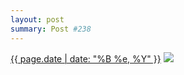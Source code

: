 ```yaml
---
layout: post
summary: Post #238
---
```


<p>
  <time><a href="/238">{{ page.date | date: "%B %e, %Y" }}</a></time>
  <a href="/238"><img src="{{ site.assets_url }}/238-640.jpg" srcset="{{ site.assets_url }}/238-1280.jpg 1280w, {{ site.assets_url }}/238-960.jpg 960w, {{ site.assets_url }}/238-640.jpg 640w, {{ site.assets_url }}/238-320.jpg 320w" sizes="(min-width: 700px) 50vw, calc(100vw - 2rem)" /></a>
</p>
